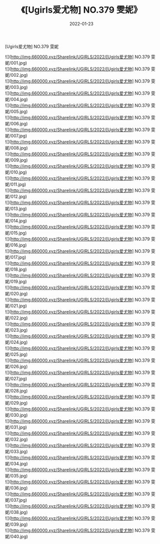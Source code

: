 ﻿---
layout: post
title:  《[Ugirls爱尤物] NO.379 雯妮》
date:   2022-01-23
img: http://img.660000.xyz/Sharelink/UGIRLS/2022/[Ugirls爱尤物] NO.379 雯妮/000.jpg
categories: [美女, 清纯, 唯美]
---

[Ugirls爱尤物] NO.379 雯妮

 ![](http://img.660000.xyz/Sharelink/UGIRLS/2022/[Ugirls爱尤物] NO.379 雯妮/001.jpg) <br>![](http://img.660000.xyz/Sharelink/UGIRLS/2022/[Ugirls爱尤物] NO.379 雯妮/002.jpg) <br>![](http://img.660000.xyz/Sharelink/UGIRLS/2022/[Ugirls爱尤物] NO.379 雯妮/003.jpg) <br>![](http://img.660000.xyz/Sharelink/UGIRLS/2022/[Ugirls爱尤物] NO.379 雯妮/004.jpg) <br>![](http://img.660000.xyz/Sharelink/UGIRLS/2022/[Ugirls爱尤物] NO.379 雯妮/005.jpg) <br>![](http://img.660000.xyz/Sharelink/UGIRLS/2022/[Ugirls爱尤物] NO.379 雯妮/006.jpg) <br>![](http://img.660000.xyz/Sharelink/UGIRLS/2022/[Ugirls爱尤物] NO.379 雯妮/007.jpg) <br>![](http://img.660000.xyz/Sharelink/UGIRLS/2022/[Ugirls爱尤物] NO.379 雯妮/008.jpg) <br>![](http://img.660000.xyz/Sharelink/UGIRLS/2022/[Ugirls爱尤物] NO.379 雯妮/009.jpg) <br>![](http://img.660000.xyz/Sharelink/UGIRLS/2022/[Ugirls爱尤物] NO.379 雯妮/010.jpg) <br>![](http://img.660000.xyz/Sharelink/UGIRLS/2022/[Ugirls爱尤物] NO.379 雯妮/011.jpg) <br>![](http://img.660000.xyz/Sharelink/UGIRLS/2022/[Ugirls爱尤物] NO.379 雯妮/012.jpg) <br>![](http://img.660000.xyz/Sharelink/UGIRLS/2022/[Ugirls爱尤物] NO.379 雯妮/013.jpg) <br>![](http://img.660000.xyz/Sharelink/UGIRLS/2022/[Ugirls爱尤物] NO.379 雯妮/014.jpg) <br>![](http://img.660000.xyz/Sharelink/UGIRLS/2022/[Ugirls爱尤物] NO.379 雯妮/015.jpg) <br>![](http://img.660000.xyz/Sharelink/UGIRLS/2022/[Ugirls爱尤物] NO.379 雯妮/016.jpg) <br>![](http://img.660000.xyz/Sharelink/UGIRLS/2022/[Ugirls爱尤物] NO.379 雯妮/017.jpg) <br>![](http://img.660000.xyz/Sharelink/UGIRLS/2022/[Ugirls爱尤物] NO.379 雯妮/018.jpg) <br>![](http://img.660000.xyz/Sharelink/UGIRLS/2022/[Ugirls爱尤物] NO.379 雯妮/019.jpg) <br>![](http://img.660000.xyz/Sharelink/UGIRLS/2022/[Ugirls爱尤物] NO.379 雯妮/020.jpg) <br>![](http://img.660000.xyz/Sharelink/UGIRLS/2022/[Ugirls爱尤物] NO.379 雯妮/021.jpg) <br>![](http://img.660000.xyz/Sharelink/UGIRLS/2022/[Ugirls爱尤物] NO.379 雯妮/022.jpg) <br>![](http://img.660000.xyz/Sharelink/UGIRLS/2022/[Ugirls爱尤物] NO.379 雯妮/023.jpg) <br>![](http://img.660000.xyz/Sharelink/UGIRLS/2022/[Ugirls爱尤物] NO.379 雯妮/024.jpg) <br>![](http://img.660000.xyz/Sharelink/UGIRLS/2022/[Ugirls爱尤物] NO.379 雯妮/025.jpg) <br>![](http://img.660000.xyz/Sharelink/UGIRLS/2022/[Ugirls爱尤物] NO.379 雯妮/026.jpg) <br>![](http://img.660000.xyz/Sharelink/UGIRLS/2022/[Ugirls爱尤物] NO.379 雯妮/027.jpg) <br>![](http://img.660000.xyz/Sharelink/UGIRLS/2022/[Ugirls爱尤物] NO.379 雯妮/028.jpg) <br>![](http://img.660000.xyz/Sharelink/UGIRLS/2022/[Ugirls爱尤物] NO.379 雯妮/029.jpg) <br>![](http://img.660000.xyz/Sharelink/UGIRLS/2022/[Ugirls爱尤物] NO.379 雯妮/030.jpg) <br>![](http://img.660000.xyz/Sharelink/UGIRLS/2022/[Ugirls爱尤物] NO.379 雯妮/031.jpg) <br>![](http://img.660000.xyz/Sharelink/UGIRLS/2022/[Ugirls爱尤物] NO.379 雯妮/032.jpg) <br>![](http://img.660000.xyz/Sharelink/UGIRLS/2022/[Ugirls爱尤物] NO.379 雯妮/033.jpg) <br>![](http://img.660000.xyz/Sharelink/UGIRLS/2022/[Ugirls爱尤物] NO.379 雯妮/034.jpg) <br>![](http://img.660000.xyz/Sharelink/UGIRLS/2022/[Ugirls爱尤物] NO.379 雯妮/035.jpg) <br>![](http://img.660000.xyz/Sharelink/UGIRLS/2022/[Ugirls爱尤物] NO.379 雯妮/036.jpg) <br>![](http://img.660000.xyz/Sharelink/UGIRLS/2022/[Ugirls爱尤物] NO.379 雯妮/037.jpg) <br>![](http://img.660000.xyz/Sharelink/UGIRLS/2022/[Ugirls爱尤物] NO.379 雯妮/038.jpg) <br>![](http://img.660000.xyz/Sharelink/UGIRLS/2022/[Ugirls爱尤物] NO.379 雯妮/039.jpg) <br>![](http://img.660000.xyz/Sharelink/UGIRLS/2022/[Ugirls爱尤物] NO.379 雯妮/040.jpg) <br>